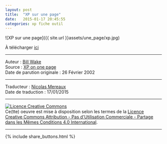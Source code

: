 ```yaml
---
layout: post
title:  "XP sur une page"
date:   2015-01-17 20:45:55
categories: xp fiche outil
---
```


![XP sur une page]({{ site.url }}assets/une_page/xp.jpg)

À télécharger [ici](https://dl.dropboxusercontent.com/u/50968566/sur_une_page/XP_sur_une_page.pdf)  

---
Auteur : [Bill Wake](http://xp123.com/about/)  
Source : [XP on one page](http://xp123.com/articles/xp-on-one-page/)  
Date de parution originale : 26 Février 2002  

---
Traducteur : [Nicolas Mereaux](http://www.les-traducteurs-agiles.org/traducteurs/)  
Date de traduction : 17/01/2015  

---

<a rel="license" href="http://creativecommons.org/licenses/by-nc-sa/4.0/"><img alt="Licence Creative Commons" style="border-width:0" src="http://i.creativecommons.org/l/by-nc-sa/4.0/88x31.png" /></a><br />Ce(tte) oeuvre est mise à disposition selon les termes de la <a rel="license" href="http://creativecommons.org/licenses/by-nc-sa/4.0/">Licence Creative Commons Attribution - Pas d'Utilisation Commerciale - Partage dans les Mêmes Conditions 4.0 International</a>.

---

{% include share_buttons.html %}

